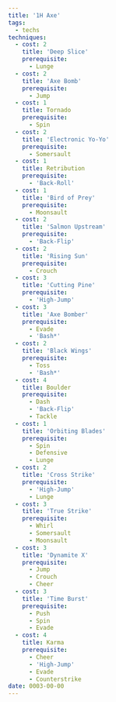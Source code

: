 ```yaml
---
title: '1H Axe'
tags:
  - techs
techniques:
  - cost: 2
    title: 'Deep Slice'
    prerequisite:
      - Lunge
  - cost: 2
    title: 'Axe Bomb'
    prerequisite:
      - Jump
  - cost: 1
    title: Tornado
    prerequisite:
      - Spin
  - cost: 2
    title: 'Electronic Yo-Yo'
    prerequisite:
      - Somersault
  - cost: 1
    title: Retribution
    prerequisite:
      - 'Back-Roll'
  - cost: 1
    title: 'Bird of Prey'
    prerequisite:
      - Moonsault
  - cost: 2
    title: 'Salmon Upstream'
    prerequisite:
      - 'Back-Flip'
  - cost: 2
    title: 'Rising Sun'
    prerequisite:
      - Crouch
  - cost: 3
    title: 'Cutting Pine'
    prerequisite:
      - 'High-Jump'
  - cost: 3
    title: 'Axe Bomber'
    prerequisite:
      - Evade
      - 'Bash*'
  - cost: 2
    title: 'Black Wings'
    prerequisite:
      - Toss
      - 'Bash*'
  - cost: 4
    title: Boulder
    prerequisite:
      - Dash
      - 'Back-Flip'
      - Tackle
  - cost: 1
    title: 'Orbiting Blades'
    prerequisite:
      - Spin
      - Defensive
      - Lunge
  - cost: 2
    title: 'Cross Strike'
    prerequisite:
      - 'High-Jump'
      - Lunge
  - cost: 3
    title: 'True Strike'
    prerequisite:
      - Whirl
      - Somersault
      - Moonsault
  - cost: 3
    title: 'Dynamite X'
    prerequisite:
      - Jump
      - Crouch
      - Cheer
  - cost: 3
    title: 'Time Burst'
    prerequisite:
      - Push
      - Spin
      - Evade
  - cost: 4
    title: Karma
    prerequisite:
      - Cheer
      - 'High-Jump'
      - Evade
      - Counterstrike
date: 0003-00-00
---
```

